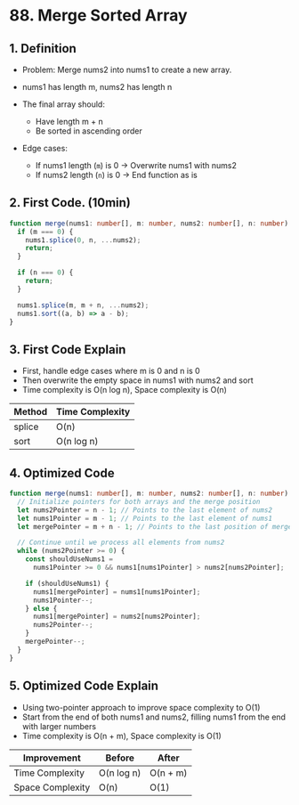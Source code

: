 # 88. Merge Sorted Array

## 1. Definition

- Problem: Merge nums2 into nums1 to create a new array.
- nums1 has length m, nums2 has length n
- The final array should:

  - Have length m + n
  - Be sorted in ascending order

- Edge cases:
  - If nums1 length (`m`) is 0 -> Overwrite nums1 with nums2
  - If nums2 length (`n`) is 0 -> End function as is

## 2. First Code. (10min)

```ts
function merge(nums1: number[], m: number, nums2: number[], n: number): void {
  if (m === 0) {
    nums1.splice(0, n, ...nums2);
    return;
  }

  if (n === 0) {
    return;
  }

  nums1.splice(m, m + n, ...nums2);
  nums1.sort((a, b) => a - b);
}
```

## 3. First Code Explain

- First, handle edge cases where m is 0 and n is 0
- Then overwrite the empty space in nums1 with nums2 and sort
- Time complexity is O(n log n), Space complexity is O(n)

| Method | Time Complexity |
| ------ | --------------- |
| splice | O(n)            |
| sort   | O(n log n)      |

## 4. Optimized Code

```ts
function merge(nums1: number[], m: number, nums2: number[], n: number): void {
  // Initialize pointers for both arrays and the merge position
  let nums2Pointer = n - 1; // Points to the last element of nums2
  let nums1Pointer = m - 1; // Points to the last element of nums1
  let mergePointer = m + n - 1; // Points to the last position of merged array

  // Continue until we process all elements from nums2
  while (nums2Pointer >= 0) {
    const shouldUseNums1 =
      nums1Pointer >= 0 && nums1[nums1Pointer] > nums2[nums2Pointer];

    if (shouldUseNums1) {
      nums1[mergePointer] = nums1[nums1Pointer];
      nums1Pointer--;
    } else {
      nums1[mergePointer] = nums2[nums2Pointer];
      nums2Pointer--;
    }
    mergePointer--;
  }
}
```

## 5. Optimized Code Explain

- Using two-pointer approach to improve space complexity to O(1)
- Start from the end of both nums1 and nums2, filling nums1 from the end with larger numbers
- Time complexity is O(n + m), Space complexity is O(1)

| Improvement      | Before     | After    |
| ---------------- | ---------- | -------- |
| Time Complexity  | O(n log n) | O(n + m) |
| Space Complexity | O(n)       | O(1)     |
